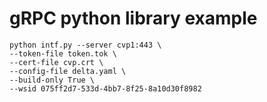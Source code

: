 # gRPC python library example

```shell
python intf.py --server cvp1:443 \
--token-file token.tok \
--cert-file cvp.crt \
--config-file delta.yaml \
--build-only True \
--wsid 075ff2d7-533d-4bb7-8f25-8a10d30f8982
```
